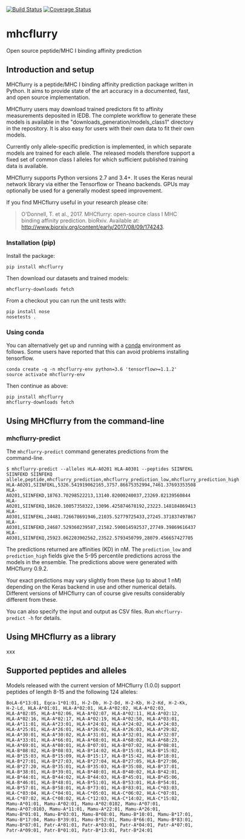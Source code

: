 [![Build Status](https://travis-ci.org/hammerlab/mhcflurry.svg?branch=master)](https://travis-ci.org/hammerlab/mhcflurry) [![Coverage Status](https://coveralls.io/repos/github/hammerlab/mhcflurry/badge.svg?branch=master)](https://coveralls.io/github/hammerlab/mhcflurry?branch=master)

# mhcflurry
Open source peptide/MHC I binding affinity prediction

<!-- README.MD IS AUTO-GENERATED -->
<!-- DO NOT EDIT README.md, EDIT FILES in docs/ INSTEAD -->
<!-- Then run "make rst" in the docs/ directory to regenerate -->

Introduction and setup
----------------------

MHCflurry is a peptide/MHC I binding affinity prediction package written in Python. It aims to provide state of the art accuracy in a documented, fast, and open source implementation.

MHCflurry users may download trained predictors fit to affinity measurements deposited in IEDB. The complete workflow to generate these models is available in the "downloads\_generation/models\_class1" directory in the repository. It is also easy for users with their own data to fit their own models.

Currently only allele-specific prediction is implemented, in which separate models are trained for each allele. The released models therefore support a fixed set of common class I alleles for which sufficient published training data is available.

MHCflurry supports Python versions 2.7 and 3.4+. It uses the Keras neural network library via either the Tensorflow or Theano backends. GPUs may optionally be used for a generally modest speed improvement.

If you find MHCflurry useful in your research please cite:

> O'Donnell, T. et al., 2017. MHCflurry: open-source class I MHC binding affinity prediction. bioRxiv. Available at: <http://www.biorxiv.org/content/early/2017/08/09/174243>.

### Installation (pip)

Install the package:

    pip install mhcflurry

Then download our datasets and trained models:

    mhcflurry-downloads fetch

From a checkout you can run the unit tests with:

    pip install nose
    nosetests .

### Using conda

You can alternatively get up and running with a [conda](https://conda.io/docs/) environment as follows. Some users have reported that this can avoid problems installing tensorflow.

    conda create -q -n mhcflurry-env python=3.6 'tensorflow>=1.1.2'
    source activate mhcflurry-env

Then continue as above:

    pip install mhcflurry
    mhcflurry-downloads fetch

Using MHCflurry from the command-line
-------------------------------------

### mhcflurry-predict

The `mhcflurry-predict` command generates predictions from the command-line.

``` sourceCode
$ mhcflurry-predict --alleles HLA-A0201 HLA-A0301 --peptides SIINFEKL SIINFEKD SIINFEKQ
allele,peptide,mhcflurry_prediction,mhcflurry_prediction_low,mhcflurry_prediction_high
HLA-A0201,SIINFEKL,5326.541919062165,3757.86675352994,7461.37693353508
HLA-A0201,SIINFEKD,18763.70298522213,13140.82000240037,23269.82139560844
HLA-A0201,SIINFEKQ,18620.10057358322,13096.425874678192,23223.148184869413
HLA-A0301,SIINFEKL,24481.726678691946,21035.52779725433,27245.371837497867
HLA-A0301,SIINFEKD,24687.529360239587,21582.590014592537,27749.39869616437
HLA-A0301,SIINFEKQ,25923.062203902562,23522.5793450799,28079.456657427705
```

The predictions returned are affinities (KD) in nM. The `prediction_low` and `prediction_high` fields give the 5-95 percentile predictions across the models in the ensemble. The predictions above were generated with MHCflurry 0.9.2.

Your exact predictions may vary slightly from these (up to about 1 nM) depending on the Keras backend in use and other numerical details. Different versions of MHCflurry can of course give results considerably different from these.

You can also specify the input and output as CSV files. Run `mhcflurry-predict -h` for details.

Using MHCflurry as a library
----------------------------

xxx

Supported peptides and alleles
------------------------------

Models released with the current version of MHCflurry (1.0.0) support peptides of length 8-15 and the following 124 alleles:

    BoLA-6*13:01, Eqca-1*01:01, H-2-Db, H-2-Dd, H-2-Kb, H-2-Kd, H-2-Kk,
    H-2-Ld, HLA-A*01:01, HLA-A*02:01, HLA-A*02:02, HLA-A*02:03,
    HLA-A*02:05, HLA-A*02:06, HLA-A*02:07, HLA-A*02:11, HLA-A*02:12,
    HLA-A*02:16, HLA-A*02:17, HLA-A*02:19, HLA-A*02:50, HLA-A*03:01,
    HLA-A*11:01, HLA-A*23:01, HLA-A*24:01, HLA-A*24:02, HLA-A*24:03,
    HLA-A*25:01, HLA-A*26:01, HLA-A*26:02, HLA-A*26:03, HLA-A*29:02,
    HLA-A*30:01, HLA-A*30:02, HLA-A*31:01, HLA-A*32:01, HLA-A*32:07,
    HLA-A*33:01, HLA-A*66:01, HLA-A*68:01, HLA-A*68:02, HLA-A*68:23,
    HLA-A*69:01, HLA-A*80:01, HLA-B*07:01, HLA-B*07:02, HLA-B*08:01,
    HLA-B*08:02, HLA-B*08:03, HLA-B*14:02, HLA-B*15:01, HLA-B*15:02,
    HLA-B*15:03, HLA-B*15:09, HLA-B*15:17, HLA-B*15:42, HLA-B*18:01,
    HLA-B*27:01, HLA-B*27:03, HLA-B*27:04, HLA-B*27:05, HLA-B*27:06,
    HLA-B*27:20, HLA-B*35:01, HLA-B*35:03, HLA-B*35:08, HLA-B*37:01,
    HLA-B*38:01, HLA-B*39:01, HLA-B*40:01, HLA-B*40:02, HLA-B*42:01,
    HLA-B*44:01, HLA-B*44:02, HLA-B*44:03, HLA-B*45:01, HLA-B*45:06,
    HLA-B*46:01, HLA-B*48:01, HLA-B*51:01, HLA-B*53:01, HLA-B*54:01,
    HLA-B*57:01, HLA-B*58:01, HLA-B*73:01, HLA-B*83:01, HLA-C*03:03,
    HLA-C*03:04, HLA-C*04:01, HLA-C*05:01, HLA-C*06:02, HLA-C*07:01,
    HLA-C*07:02, HLA-C*08:02, HLA-C*12:03, HLA-C*14:02, HLA-C*15:02,
    Mamu-A*01:01, Mamu-A*02:01, Mamu-A*02:0102, Mamu-A*07:01,
    Mamu-A*07:0103, Mamu-A*11:01, Mamu-A*22:01, Mamu-A*26:01,
    Mamu-B*01:01, Mamu-B*03:01, Mamu-B*08:01, Mamu-B*10:01, Mamu-B*17:01,
    Mamu-B*17:04, Mamu-B*39:01, Mamu-B*52:01, Mamu-B*66:01, Mamu-B*83:01,
    Mamu-B*87:01, Patr-A*01:01, Patr-A*03:01, Patr-A*04:01, Patr-A*07:01,
    Patr-A*09:01, Patr-B*01:01, Patr-B*13:01, Patr-B*24:01
